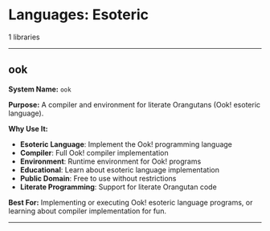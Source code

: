 # Languages: Esoteric

1 libraries

---

## ook

**System Name:** `ook`

**Purpose:** A compiler and environment for literate Orangutans (Ook! esoteric language).

**Why Use It:**
- **Esoteric Language**: Implement the Ook! programming language
- **Compiler**: Full Ook! compiler implementation
- **Environment**: Runtime environment for Ook! programs
- **Educational**: Learn about esoteric language implementation
- **Public Domain**: Free to use without restrictions
- **Literate Programming**: Support for literate Orangutan code

**Best For:** Implementing or executing Ook! esoteric language programs, or learning about compiler implementation for fun.

---


